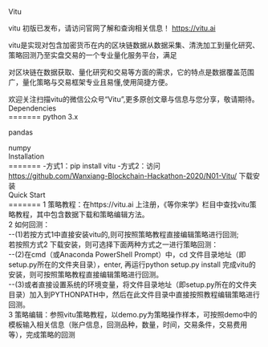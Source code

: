 Vitu

vitu 初版已发布，请访问官网了解和查询相关信息！ https://vitu.ai

vitu是实现对包含加密货币在内的区块链数据从数据采集、清洗加工到量化研究、策略回测乃至实盘交易的一个专业量化服务平台，满足

对区块链在数据获取、量化研究和交易等方面的需求，它的特点是数据覆盖范围广，量化策略与交易框架专业且易懂,使用简捷方便。

欢迎关注扫描vitu的微信公众号“Vitu”,更多原创文章与信息与您分享，敬请期待。
<br>
Dependencies <br>=======
python 3.x

pandas

numpy
<br>
Installation<br>=======
-方式1：pip install vitu
-方式2：访问 https://github.com/Wanxiang-Blockchain-Hackathon-2020/N01-Vitu/ 下载安装
<br>
Quick Start<br>=======
  1 策略教程：在https://vitu.ai 上注册，《等你来学》栏目中查找vitu策略教程，其中包含数据下载和策略编辑方法。<br>
  2 如何回测：<br>
   --(1)若按方式1中直接安装vitu的,则可按照策略教程直接编辑策略进行回测;<br>
  若按照方式2 下载安装，则可选择下面两种方式之一进行策略回测：<br>
   --(2)在cmd（或Anaconda PowerShell Prompt）中，cd 文件目录地址（即setup.py所在的文件夹目录），enter, 再运行python setup.py install 完成vitu的安装，则可按照策略教程直接编辑策略进行回测。 <br>
   --(3)或者直接设置系统的环境变量，将文件目录地址（即setup.py所在的文件夹目录）加入到PYTHONPATH中，然后在此文件目录中直接按照教程编辑策略进行回测。<br>
 3 策略编辑：参照vitu策略教程，以demo.py为策略操作样本，可按照demo中的模板输入相关信息（账户信息，回测品种，数量，时间，交易条件，交易费用等），完成策略的回测 
